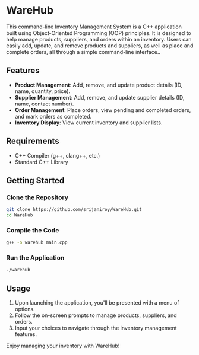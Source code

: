 # WareHub

This command-line Inventory Management System is a C++ application built using Object-Oriented Programming (OOP) principles. It is designed to help manage products, suppliers, and orders within an inventory. Users can easily add, update, and remove products and suppliers, as well as place and complete orders, all through a simple command-line interface..

## Features
- **Product Management**: Add, remove, and update product details (ID, name, quantity, price).
- **Supplier Management**: Add, remove, and update supplier details (ID, name, contact number).
- **Order Management**: Place orders, view pending and completed orders, and mark orders as completed.
- **Inventory Display**: View current inventory and supplier lists.

## Requirements
- C++ Compiler (g++, clang++, etc.)
- Standard C++ Library

## Getting Started

### Clone the Repository

```bash
git clone https://github.com/srijaniroy/WareHub.git
cd WareHub
```

### Compile the Code

```bash
g++ -o warehub main.cpp
```

### Run the Application

```bash
./warehub
```

## Usage

1. Upon launching the application, you'll be presented with a menu of options.
2. Follow the on-screen prompts to manage products, suppliers, and orders.
3. Input your choices to navigate through the inventory management features.

Enjoy managing your inventory with WareHub!